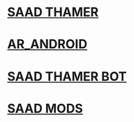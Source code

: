 # [SAAD THAMER](https://telegram.me/SAADTHAMER)
# [AR_ANDROID](https://telegram.me/AR_ANDROID)
# [SAAD THAMER BOT](https://telegram.me/SAADTHAMER_BOT)
# [SAAD MODS](https://telegram.me/SAADMODS_BOT)
